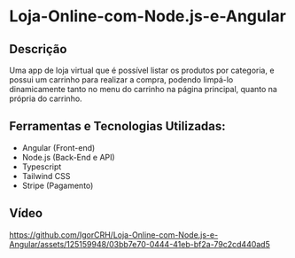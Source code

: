 # Loja-Online-com-Node.js-e-Angular
## Descrição
Uma app de loja virtual que é possível listar os produtos por categoria, e possui um carrinho para realizar a compra, podendo limpá-lo dinamicamente tanto no menu do carrinho na página principal, quanto na própria do carrinho.

## Ferramentas e Tecnologias Utilizadas:

- Angular (Front-end)
- Node.js (Back-End e API)
- Typescript
- Tailwind CSS
- Stripe (Pagamento)

## Vídeo

https://github.com/IgorCRH/Loja-Online-com-Node.js-e-Angular/assets/125159948/03bb7e70-0444-41eb-bf2a-79c2cd440ad5

